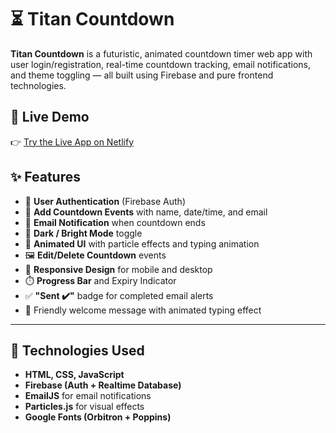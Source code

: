 # ⏳ Titan Countdown

**Titan Countdown** is a futuristic, animated countdown timer web app with user login/registration, real-time countdown tracking, email notifications, and theme toggling — all built using Firebase and pure frontend technologies.

## 🚀 Live Demo

👉 [Try the Live App on Netlify](https://apnatimer.netlify.app/)

## ✨ Features

- 🔐 **User Authentication** (Firebase Auth)
- 📆 **Add Countdown Events** with name, date/time, and email
- 📩 **Email Notification** when countdown ends
- 🎨 **Dark / Bright Mode** toggle
- 🧠 **Animated UI** with particle effects and typing animation
- 🖼️ **Edit/Delete Countdown** events
- 📱 **Responsive Design** for mobile and desktop
- ⏱️ **Progress Bar** and Expiry Indicator
- ✅ **"Sent ✔️"** badge for completed email alerts
- 🎉 Friendly welcome message with animated typing effect

---

## 🔧 Technologies Used

- **HTML, CSS, JavaScript**
- **Firebase (Auth + Realtime Database)**
- **EmailJS** for email notifications
- **Particles.js** for visual effects
- **Google Fonts (Orbitron + Poppins)**



